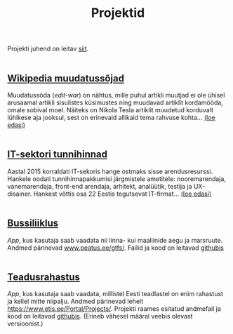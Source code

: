 ﻿---
layout: page
title: Projektid
---

Projekti juhend on leitav [siit](http://andmeteadus.github.io/2017/projekt_juhend/).
<br><br>

## [Wikipedia muudatussõjad](http://htmlpreview.github.io/?https://github.com/andmeteadus/2017/blob/gh-pages/Wikipedia_muudatussojad.html)
Muudatussõda (<i>edit-war</i>) on nähtus, mille puhul artikli muutjad ei ole ühisel arusaamal artikli sisulistes küsimustes ning muudavad artiklit kordamööda, omale sobival moel. Näiteks on Nikola Tesla artiklit muudetud korduvalt lühikese aja jooksul, sest on erinevaid allikaid tema rahvuse kohta...
[ (loe edasi) ](http://htmlpreview.github.io/?https://github.com/andmeteadus/2017/blob/gh-pages/Wikipedia_muudatussojad.html)
<br><br>

## [IT-sektori tunnihinnad](http://htmlpreview.github.io/?https://github.com/andmeteadus/2017/blob/gh-pages/IT_tunnihinnad.html)
Aastal 2015 korraldati IT-sekoris hange ostmaks sisse arendusresurssi. Hankele oodati tunnihinnapakkumisi järgmistele ametitele: nooremarendaja, vanemarendaja, front-end arendaja, arhitekt, analüütik, testija ja UX-disainer. Hankest võttis osa 22 Eestis tegutsevat IT-firmat...
[ (loe edasi) ](http://htmlpreview.github.io/?https://github.com/andmeteadus/2017/blob/gh-pages/IT_tunnihinnad.html)
<br><br>

## [Bussiliiklus](https://andmeteadus2017.shinyapps.io/Bussiliiklus/)
<i>App</i>, kus kasutaja saab vaadata nii linna- kui maaliinide aegu ja marsruute. Andmed pärinevad <a>www.peatus.ee/gtfs/</a>. Failid ja kood on leitavad [githubis](https://github.com/andmeteadus/2017/tree/gh-pages/Rakendused/Bussiliiklus)
<br><br>

## [Teadusrahastus](https://andmeteadus2017.shinyapps.io/Teadusraha/)
<i>App</i>, kus kasutaja saab vaadata, millistel Eesti teadlastel on enim rahastust ja kellel mitte niipalju. Andmed pärinevad lehelt <a>https://www.etis.ee/Portal/Projects/</a>. Projekti raames esitatud andmefail ja kood on leitavad [githubis](https://github.com/andmeteadus/2017/tree/gh-pages/Rakendused/Teadusraha). (Erineb vähesel määral veebis olevast versioonist.)
<br><br>

<!--
{% for post in site.posts %}
## [ {{ post.title }} ](..{{ post.url }})
  {{ post.content | strip_html | truncatewords:30}}
  [ (loe edasi) ](..{{ post.url }})
  <br><br>
  
{% endfor %}
-->